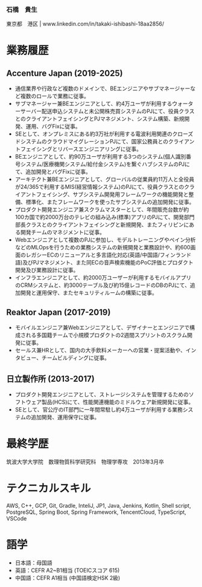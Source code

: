 <h3 align="left">石橋　貴生</h3>
<p align="left">東京都　港区 | www.linkedin.com/in/takaki-ishibashi-18aa2856/</p>

# 業務履歴
## Accenture Japan (2019-2025)
- 通信業界や行政など複数のドメインで、BEエンジニアやサブマネージャーなど複数のロールで業務に従事。
- サブマネージャー兼BEエンジニアとして、約4万ユーザが利用するウォーターサーバー配送申込システムと未公開株売買システムのPJにて、役員クラスとのクライアントフェイシングとPJマネジメント、システム構築、新規開発、運用、バグFixに従事。
- SEとして、オンプレミスにある約3万社が利用する電波利用関連のクローズドシステムのクラウドマイグレーションPJにて、国家公務員とのクライアントフェイシングとリバースエンジニアリングに従事。
- BEエンジニアとして、約90万ユーザが利用する3つのシステム(個人識別番号システム/医療機関システム/給付金システム)を繋ぐハブシステムのPJにて、追加開発とバグFixに従事。
- アーキテクト兼BEエンジニアとして、グローバルの従業員約11万人と全役員が24/365で利用するMIS(経営情報システム)のPJにて、役員クラスとのクライアントフェイシング、サブシステム開発用フレームワークの機能開発と整備、標準化、またフレームワークを使ったサブシステムの追加開発に従事。
- プロダクト開発エンジニア兼スクラムマスターとして、年間販売台数が約100カ国で約2000万台のテレビの組み込み(標準)アプリのPJにて、開発部門部長クラスとのクライアントフェイシングと新規開発、またフィリピンにある開発チームのマネジメントに従事。
- Webエンジニアとして複数のPJに参加し、モデルトレーニングやペイン分析などのMLOpsを行うための業務システムの新規開発と業務設計や、約600画面のレガシーECのリニューアルと多言語化対応(英語/中国語/フィンランド語)及びPJマネジメント、また同ECの音声検索機能のPoC評価とプロダクト開発及び業務設計に従事。
- インフラエンジニアとして、約2000万ユーザーが利用するモバイルアプリのCRMシステムと、約3000テーブル及び約15億レコードのDBのPJにて、追加開発と運用保守、またセキュリティルームの構築に従事。
## Reaktor Japan (2017-2019)
- モバイルエンジニア兼Webエンジニアとして、デザイナーとエンジニアで構成される多国籍チームで小規模プロダクトの2週間スプリントのスクラム開発に従事。
- セールス兼HRとして、国内の大手飲料メーカーへの営業・提案活動や、インタビュー、チームビルディングに従事。
## 日立製作所 (2013-2017)
- プロダクト開発エンジニアとして、ストレージシステムを管理するためのソフトウェア製品(HCS)にて、性能関連機能のミドルウェア新規開発に従事。
- SEとして、官公庁のIT部門に一年間常駐し約4万ユーザが利用する業務システムの追加開発、運用保守に従事。

# 最終学歴
筑波大学大学院　数理物質科学研究科　物理学専攻　2013年3月卒

# テクニカルスキル
AWS, C++, GCP, Git, Gradle, InteliJ, JP1, Java, Jenkins, Kotlin, Shell script, PostgreSQL, Spring Boot,
Spring Framework, TencentCloud, TypeScript, VSCode

# 語学
- 日本語：母国語
- 英語：CEFR A2~B1相当 (TOEICスコア 615)
- 中国語：CEFR A1相当 (中国語検定HSK 2級)
